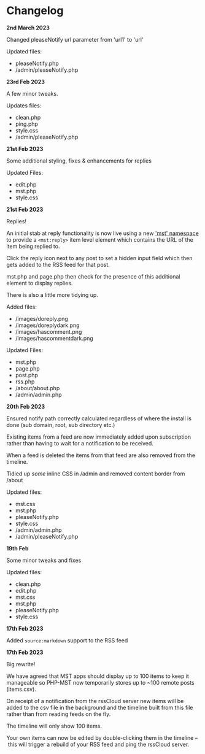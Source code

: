 # Changelog

**2nd March 2023**

Changed pleaseNotify url parameter from 'url1' to 'url'

Updated files:

- pleaseNotify.php
- /admin/pleaseNotify.php

**23rd Feb 2023**

A few minor tweaks.

Updates files:

- clean.php
- ping.php
- style.css
- /admin/pleaseNotify.php

**21st Feb 2023**

Some additional styling, fixes & enhancements for replies

Updated Files:

- edit.php
- mst.php
- style.css

**21st Feb 2023**

Replies!

An initial stab at reply functionality is now live using a new ['mst' namespace](https://github.com/colin-walker/mst-namespace) to provide a `<mst:reply>` item level element which contains the URL of the item being replied to.

Click the reply icon next to any post to set a hidden input field which then gets added to the RSS feed for that post.

mst.php and page.php then check for the presence of this additional element to display replies.

There is also a little more tidying up.

Added files:

- /images/doreply.png
- /images/doreplydark.png
- /images/hascomment.png
- /images/hascommentdark.png

Updated Files:

- mst.php
- page.php
- post.php
- rss.php
- /about/about.php
- /admin/admin.php

**20th Feb 2023**

Ensured notify path correctly calculated regardless of where the install is done (sub domain, root, sub directory etc.)

Existing items from a feed are now immediately added upon subscription rather than having to wait for a notification to be received.

When a feed is deleted the items from that feed are also removed from the timeline.

Tidied up _some_ inline CSS in /admin and removed content border from /about

Updated files:

- mst.css
- mst.php
- pleaseNotify.php
- style.css
- /admin/admin.php
- /admin/pleaseNotify.php

**19th Feb**

Some minor tweaks and fixes

Updated files:

- clean.php
- edit.php
- mst.css
- mst.php
- pleaseNotify.php
- style.css

**17th Feb 2023**

Added `source:markdown` support to the RSS feed

**17th Feb 2023**

Big rewrite!

We have agreed that MST apps should display up to 100 items to keep it manageable so PHP-MST now temporarily stores up to ~100 remote posts (items.csv).

On receipt of a notification from the rssCloud server new items will be added to the csv file in the background and the timeline built from this file rather than from reading feeds on the fly.

The timeline will only show 100 items.

Your own items can now be edited by double-clicking them in the timeline – this will trigger a rebuild of your RSS feed and ping the rssCloud server.
